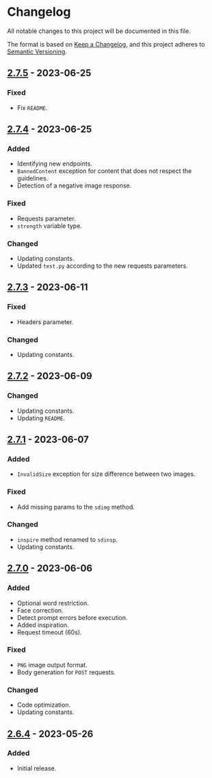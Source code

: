 # Changelog

All notable changes to this project will be documented in this file.

The format is based on [Keep a Changelog](https://keepachangelog.com/en/1.0.0/), and this project adheres
to [Semantic Versioning](https://semver.org/spec/v2.0.0.html).

## [2.7.5] - 2023-06-25

### Fixed

- Fix `README`.

## [2.7.4] - 2023-06-25

### Added

- Identifying new endpoints.
- `BannedContent` exception for content that does not respect the guidelines.
- Detection of a negative image response.

### Fixed

- Requests parameter.
- `strength` variable type.

### Changed

- Updating constants.
- Updated `test.py` according to the new requests parameters.

## [2.7.3] - 2023-06-11

### Fixed

- Headers parameter.

### Changed

- Updating constants.

## [2.7.2] - 2023-06-09

### Changed

- Updating constants.
- Updating `README`.

## [2.7.1] - 2023-06-07

### Added

- `InvalidSize` exception for size difference between two images.

### Fixed

- Add missing params to the `sdimg` method.

### Changed

- `inspire` method renamed to `sdinsp`.
- Updating constants.

## [2.7.0] - 2023-06-06

### Added

- Optional word restriction.
- Face correction.
- Detect prompt errors before execution.
- Added inspiration.
- Request timeout (60s).

### Fixed

- `PNG` image output format.
- Body generation for `POST` requests.

### Changed

- Code optimization.
- Updating constants.

## [2.6.4] - 2023-05-26

### Added

- Initial release.

[2.7.5]: https://github.com/hyugogirubato/pyimagine/releases/tag/v2.7.5
[2.7.4]: https://github.com/hyugogirubato/pyimagine/releases/tag/v2.7.4
[2.7.3]: https://github.com/hyugogirubato/pyimagine/releases/tag/v2.7.3
[2.7.2]: https://github.com/hyugogirubato/pyimagine/releases/tag/v2.7.2
[2.7.1]: https://github.com/hyugogirubato/pyimagine/releases/tag/v2.7.1
[2.7.0]: https://github.com/hyugogirubato/pyimagine/releases/tag/v2.7.0
[2.6.4]: https://github.com/hyugogirubato/pyimagine/releases/tag/v2.6.4
